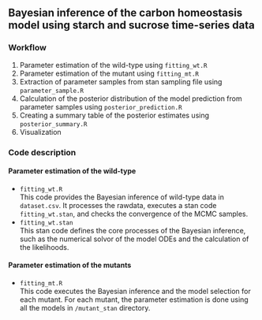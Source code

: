 ## Bayesian inference of the carbon homeostasis model using starch and sucrose time-series data

### Workflow
1. Parameter estimation of the wild-type using `fitting_wt.R`
2. Parameter estimation of the mutant using `fitting_mt.R`
3. Extraction of parameter samples from stan sampling file using `parameter_sample.R`
4. Calculation of the posterior distribution of the model prediction from parameter samples using `posterior_prediction.R`
5. Creating a summary table of the posterior estimates using `posterior_summary.R`
6. Visualization

### Code description
#### Parameter estimation of the wild-type
- `fitting_wt.R`  
  This code provides the Bayesian inference of wild-type data in `dataset.csv`. It processes the rawdata,  executes a stan code `fitting_wt.stan`, and checks the convergence of the MCMC samples.
- `fitting_wt.stan`  
  This stan code defines the core processes of the Bayesian inference, such as the numerical solvor of the model ODEs and the calculation of the likelihoods.


#### Parameter estimation of the mutants
- `fitting_mt.R`  
  This code executes the Bayesian inference and the model selection for each mutant. For each mutant, the parameter estimation is done using all the models in `/mutant_stan` directory.
